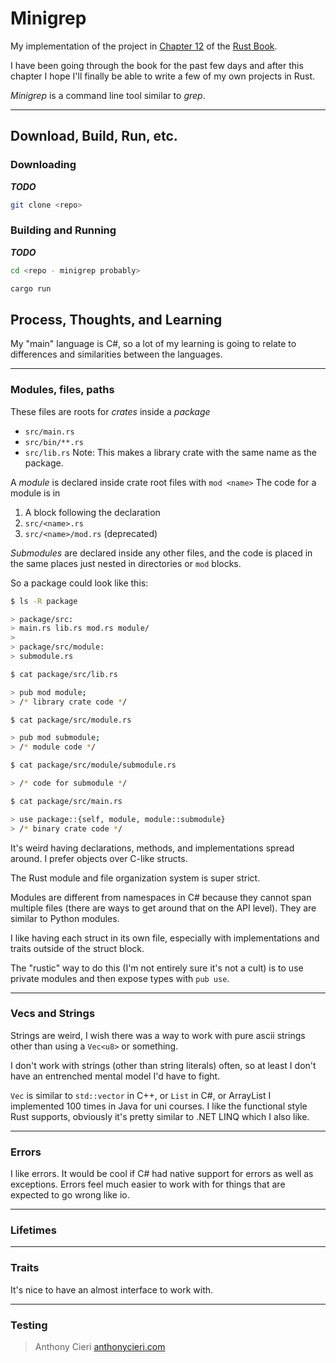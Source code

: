 
# Minigrep

My implementation of the project in [Chapter 12](https://doc.rust-lang.org/stable/book/ch12-00-an-io-project.html) of the [Rust Book](https://doc.rust-lang.org/stable/book/).

I have been going through the book for the past few days and after this chapter I hope I'll finally be able to write a few of my own projects in Rust.

*Minigrep* is a command line tool similar to *grep*.

***

## Download, Build, Run, etc.

### Downloading

***TODO***

```bash
git clone <repo>
```

### Building and Running

***TODO***

```bash
cd <repo - minigrep probably>

cargo run
```

## Process, Thoughts, and Learning

My "main" language is C#, so a lot of my learning is going to relate to differences and similarities between the languages.

***

### Modules, files, paths

These files are roots for *crates* inside a *package*
- `src/main.rs`
- `src/bin/**.rs`
- `src/lib.rs` Note: This makes a library crate with the same name as the package.

A *module* is declared inside crate root files with `mod <name>`
The code for a module is in
1. A block following the declaration
2. `src/<name>.rs`
3. `src/<name>/mod.rs` (deprecated)

*Submodules* are declared inside any other files, and the code is placed in the same places just nested in directories or `mod` blocks.

So a package could look like this:

```bash
$ ls -R package

> package/src:
> main.rs lib.rs mod.rs module/
>
> package/src/module:
> submodule.rs

$ cat package/src/lib.rs

> pub mod module;
> /* library crate code */

$ cat package/src/module.rs

> pub mod submodule;
> /* module code */

$ cat package/src/module/submodule.rs

> /* code for submodule */

$ cat package/src/main.rs

> use package::{self, module, module::submodule}
> /* binary crate code */
```

It's weird having declarations, methods, and implementations spread around. I prefer objects over C-like structs.

The Rust module and file organization system is super strict.

Modules are different from namespaces in C# because they cannot span multiple files (there are ways to get around that on the API level).
They are similar to Python modules.

I like having each struct in its own file, especially with implementations and traits outside of the struct block.

The "rustic" way to do this (I'm not entirely sure it's not a cult) is to use private modules and then expose types with `pub use`.

***

### Vecs and Strings

Strings are weird, I wish there was a way to work with pure ascii strings other than using a `Vec<u8>` or something.

I don't work with strings (other than string literals) often, so at least I don't have an entrenched mental model I'd have to fight.

`Vec` is similar to `std::vector` in C++, or `List` in C#, or ArrayList I implemented 100 times in Java for uni courses.
I like the functional style Rust supports, obviously it's pretty similar to .NET LINQ which I also like.

***

### Errors

I like errors. It would be cool if C# had native support for errors as well as exceptions. Errors feel much easier to work with for things that are expected to go wrong like io.

***

### Lifetimes



***

### Traits

It's nice to have an almost interface to work with.

***

### Testing

> Anthony Cieri [anthonycieri.com](https://anthonycieri.com)
